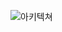 
![아키텍쳐](https://user-images.githubusercontent.com/38664481/171900916-63ca7285-4c84-4c27-bfba-3cdde10fbda2.png)
